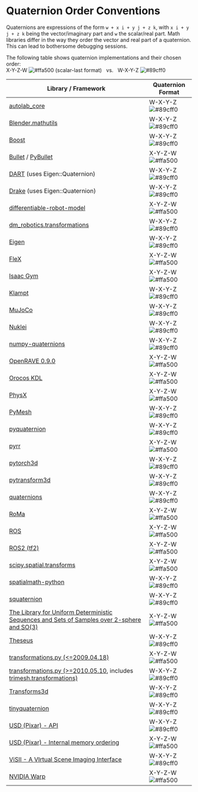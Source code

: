 # Quaternion Order Conventions
Quaternions are expressions of the form `w + x i + y j + z k`, with `x i + y j + z k` being the vector/imaginary part and `w` the scalar/real part. Math libraries differ in the way they order the vector and real part of a quaternion. This can lead to bothersome debugging sessions. 

The following table shows quaternion implementations and their chosen order:<br>
X-Y-Z-W ![#ffa500](https://via.placeholder.com/15/ffa500/ffa500.png) (scalar-last format) &nbsp; vs. &nbsp; W-X-Y-Z ![#89cff0](https://via.placeholder.com/15/89cff0/89cff0.png)

| Library / Framework |  Quaternion Format |
| --- | --- |
| [autolab_core](https://berkeleyautomation.github.io/autolab_core/api/dual_quaternion.html#autolab_core.DualQuaternion.qr) |  W-X-Y-Z ![#89cff0](https://via.placeholder.com/15/89cff0/89cff0.png)|
| [Blender.mathutils](https://docs.blender.org/api/blender_python_api_current/mathutils.html?highlight=vector#mathutils.Quaternion) | W-X-Y-Z ![#89cff0](https://via.placeholder.com/15/89cff0/89cff0.png)|
| [Boost](https://www.boost.org/doc/libs/1_71_0/libs/math/example/HSO3.hpp) | W-X-Y-Z ![#89cff0](https://via.placeholder.com/15/89cff0/89cff0.png)|
| [Bullet](https://pybullet.org/Bullet/BulletFull/classbtQuaternion.html) / [PyBullet](http://goo.gl/QwJnFX) | X-Y-Z-W ![#ffa500](https://via.placeholder.com/15/ffa500/ffa500.png)|
| [DART](https://github.com/dartsim/dart/blob/5058255853d5b733476fc031b18fb95bdf7d7f5d/python/dartpy/eigen_geometry_pybind.cpp#L225) (uses Eigen::Quaternion)| W-X-Y-Z ![#89cff0](https://via.placeholder.com/15/89cff0/89cff0.png)|
| [Drake](https://drake.mit.edu/pydrake/pydrake.common.eigen_geometry.html?highlight=quaternion#pydrake.common.eigen_geometry.Quaternion_[float]) (uses Eigen::Quaternion)| W-X-Y-Z ![#89cff0](https://via.placeholder.com/15/89cff0/89cff0.png)|
| [differentiable-robot-model](https://github.com/facebookresearch/differentiable-robot-model/blob/7e58c1f286a57d48deaafc78bda0e3dedb8e5c4a/differentiable_robot_model/se3_so3_util.py) | X-Y-Z-W ![#ffa500](https://via.placeholder.com/15/ffa500/ffa500.png)|
| [dm_robotics.transformations](https://github.com/deepmind/dm_robotics/tree/main/py/transformations)| W-X-Y-Z ![#89cff0](https://via.placeholder.com/15/89cff0/89cff0.png)|
| [Eigen](https://eigen.tuxfamily.org/dox/classEigen_1_1Quaternion.html)| W-X-Y-Z ![#89cff0](https://via.placeholder.com/15/89cff0/89cff0.png)|
| [FleX](https://developer.nvidia.com/flex) | X-Y-Z-W ![#ffa500](https://via.placeholder.com/15/ffa500/ffa500.png)|
| [Isaac Gym](https://developer.nvidia.com/isaac-gym) | X-Y-Z-W ![#ffa500](https://via.placeholder.com/15/ffa500/ffa500.png)|
| [Klampt](http://motion.cs.illinois.edu/software/klampt/latest/pyklampt_docs/_modules/klampt/math/so3.html#quaternion) | W-X-Y-Z ![#89cff0](https://via.placeholder.com/15/89cff0/89cff0.png)|
| [MuJoCo](http://mujoco.org/book/modeling.html#COrientation) | W-X-Y-Z ![#89cff0](https://via.placeholder.com/15/89cff0/89cff0.png)|
| [Nuklei](http://nuklei.sourceforge.net/doxygen/) | W-X-Y-Z ![#89cff0](https://via.placeholder.com/15/89cff0/89cff0.png)|
| [numpy-quaternions](https://github.com/moble/quaternion) | W-X-Y-Z ![#89cff0](https://via.placeholder.com/15/89cff0/89cff0.png)|
| [OpenRAVE 0.9.0](http://openrave.org/docs/latest_stable/coreapihtml/geometry_8h_source.html) | X-Y-Z-W ![#ffa500](https://via.placeholder.com/15/ffa500/ffa500.png)|
| [Orocos KDL](http://docs.ros.org/jade/api/orocos_kdl/html/classKDL_1_1Rotation.html) | X-Y-Z-W ![#ffa500](https://via.placeholder.com/15/ffa500/ffa500.png)|
| [PhysX](https://docs.nvidia.com/gameworks/content/gameworkslibrary/physx/apireference/files/classPxQuat.html) | X-Y-Z-W ![#ffa500](https://via.placeholder.com/15/ffa500/ffa500.png)|
| [PyMesh](https://pymesh.readthedocs.io/en/latest/api_misc.html#quaternion) | W-X-Y-Z ![#89cff0](https://via.placeholder.com/15/89cff0/89cff0.png)|
| [pyquaternion](https://github.com/KieranWynn/pyquaternion) | W-X-Y-Z ![#89cff0](https://via.placeholder.com/15/89cff0/89cff0.png)|
| [pyrr](https://pyrr.readthedocs.io/en/latest/_modules/pyrr/quaternion.html) | X-Y-Z-W ![#ffa500](https://via.placeholder.com/15/ffa500/ffa500.png)|
| [pytorch3d](https://pytorch3d.readthedocs.io/en/latest/_modules/pytorch3d/transforms/rotation_conversions.html#standardize_quaternion) | W-X-Y-Z ![#89cff0](https://via.placeholder.com/15/89cff0/89cff0.png)|
| [pytransform3d](https://rock-learning.github.io/pytransform3d/_apidoc/pytransform3d.rotations.check_quaternion.html#pytransform3d.rotations.check_quaternion) | W-X-Y-Z ![#89cff0](https://via.placeholder.com/15/89cff0/89cff0.png)|
| [quaternions](https://github.com/mjsobrep/quaternions/blob/master/quaternions/quaternion.py) | W-X-Y-Z ![#89cff0](https://via.placeholder.com/15/89cff0/89cff0.png)|
| [RoMa](https://naver.github.io/roma/#main-features) | X-Y-Z-W ![#ffa500](https://via.placeholder.com/15/ffa500/ffa500.png)|
| [ROS](https://docs.ros.org/api/geometry_msgs/html/msg/Quaternion.html) | X-Y-Z-W ![#ffa500](https://via.placeholder.com/15/ffa500/ffa500.png)|
| [ROS2 (tf2)](https://github.com/ros2/geometry2/blob/rolling/tf2/include/tf2/LinearMath/QuadWord.h) | X-Y-Z-W ![#ffa500](https://via.placeholder.com/15/ffa500/ffa500.png)|
| [scipy.spatial.transforms](https://docs.scipy.org/doc/scipy/reference/spatial.transform.html#) | X-Y-Z-W ![#ffa500](https://via.placeholder.com/15/ffa500/ffa500.png)|
| [spatialmath-python](https://petercorke.github.io/spatialmath-python/func_quat.html) | W-X-Y-Z ![#89cff0](https://via.placeholder.com/15/89cff0/89cff0.png)|
| [squaternion](https://github.com/MomsFriendlyRobotCompany/squaternion/blob/master/squaternion/squaternion.py) | W-X-Y-Z ![#89cff0](https://via.placeholder.com/15/89cff0/89cff0.png)|
| [The Library for Uniform Deterministic Sequences and Sets of Samples over 2-sphere and SO(3)](http://lavalle.pl/software/so3/so3.html)| X-Y-Z-W ![#ffa500](https://via.placeholder.com/15/ffa500/ffa500.png)|
| [Theseus](https://github.com/facebookresearch/theseus/blob/e6dd7937edee59daf5f5c2ffe870f39fa1171e90/theseus/embodied/kinematics/kinematics_model.py#L44)| W-X-Y-Z ![#89cff0](https://via.placeholder.com/15/89cff0/89cff0.png)|
| [transformations.py (<=2009.04.18)](http://docs.ros.org/jade/api/tf/html/python/transformations.html) | X-Y-Z-W ![#ffa500](https://via.placeholder.com/15/ffa500/ffa500.png)|
| [transformations.py (>=2010.05.10](https://www.lfd.uci.edu/~gohlke/code/transformations.py.html), includes [trimesh.transformations)](https://github.com/mikedh/trimesh/blob/master/trimesh/transformations.py) | W-X-Y-Z ![#89cff0](https://via.placeholder.com/15/89cff0/89cff0.png)|
| [Transforms3d](https://matthew-brett.github.io/transforms3d/reference/transforms3d.quaternions.html)| W-X-Y-Z ![#89cff0](https://via.placeholder.com/15/89cff0/89cff0.png)|
| [tinyquaternion](https://github.com/rezaahmadzadeh/tinyquaternion/blob/master/tinyquaternion/tinyQuaternion.py)| W-X-Y-Z ![#89cff0](https://via.placeholder.com/15/89cff0/89cff0.png)|
| [USD (Pixar) - API](https://graphics.pixar.com/usd/release/api/class_gf_quatf.html#a781cffeee14aa3ba3f89de7d6df5a035)| W-X-Y-Z ![#89cff0](https://via.placeholder.com/15/89cff0/89cff0.png)|
| [USD (Pixar) - Internal memory ordering](https://graphics.pixar.com/usd/release/api/quatf_8h_source.html)| X-Y-Z-W ![#ffa500](https://via.placeholder.com/15/ffa500/ffa500.png)|
| [ViSII - A VIrtual Scene Imaging Interface](https://owl-project.github.io/ViSII/all.html#visii.quat)| W-X-Y-Z ![#89cff0](https://via.placeholder.com/15/89cff0/89cff0.png)|
| [NVIDIA Warp](https://nvidia.github.io/warp/_build/html/modules/functions.html?highlight=transform#quaternion-math) | X-Y-Z-W ![#ffa500](https://via.placeholder.com/15/ffa500/ffa500.png)|
